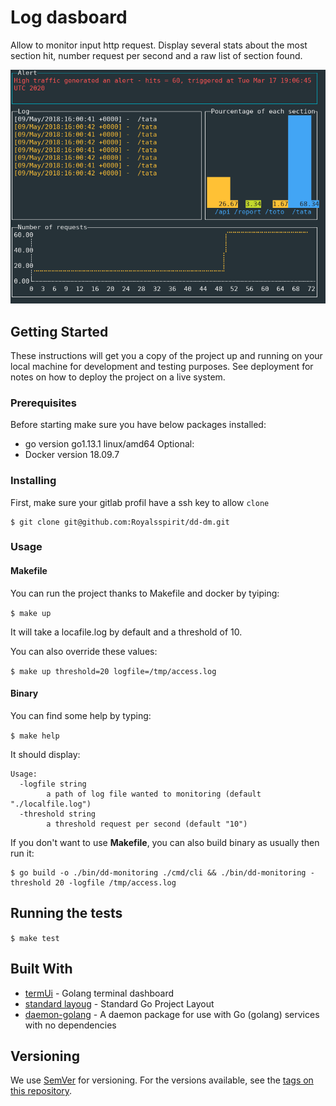 # Log dasboard

Allow to monitor input http request.
Display several stats about the most section hit, number request per second and a raw list of section found. 

![alt text](./assets/dashboard_screenshot.png "Datadog monitoring tool")


## Getting Started

These instructions will get you a copy of the project up and running on your local machine for development and testing purposes. See deployment for notes on how to deploy the project on a live system.

### Prerequisites

Before starting make sure you have below packages installed:

- go version go1.13.1 linux/amd64
Optional:
- Docker version 18.09.7

### Installing

First, make sure your gitlab profil have a ssh key to allow `clone`

```
$ git clone git@github.com:Royalsspirit/dd-dm.git
```

### Usage

#### Makefile

You can run the project thanks to Makefile and docker by tyiping:

`$ make up`

It will take a locafile.log by default and a threshold of 10.

You can also override these values:

`$ make up threshold=20 logfile=/tmp/access.log`

#### Binary

You can find some help by typing:

`$ make help`

It should display:
```
Usage:
  -logfile string
    	a path of log file wanted to monitoring (default "./localfile.log")
  -threshold string
    	a threshold request per second (default "10")
```

If you don't want to use **Makefile**, you can also build binary as usually then run it:
```
$ go build -o ./bin/dd-monitoring ./cmd/cli && ./bin/dd-monitoring -threshold 20 -logfile /tmp/access.log
```

## Running the tests

`$ make test`

## Built With

- [termUi](https://github.com/gizak/termui) - Golang terminal dashboard
- [standard layoug](https://github.com/golang-standards/project-layout) - Standard Go Project Layout
- [daemon-golang](https://github.com/takama/daemon) - A daemon package for use with Go (golang) services with no dependencies


## Versioning

We use [SemVer](http://semver.org/) for versioning. For the versions available, see the [tags on this repository](https://github.com/your/project/tags).
